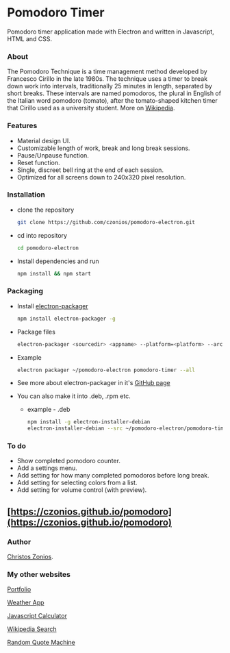 # Pomodoro Timer

Pomodoro timer application made with Electron and written in  Javascript, HTML and CSS.

### About

The Pomodoro Technique is a time management method developed by Francesco Cirillo in the late 1980s. The technique uses a timer to break down work into intervals, traditionally 25 minutes in length, separated by short breaks. These intervals are named pomodoros, the plural in English of the Italian word pomodoro (tomato), after the tomato-shaped kitchen timer that Cirillo used as a university student. More on [Wikipedia](https://en.wikipedia.org/wiki/Pomodoro_Technique).

### Features

* Material design UI.
* Customizable length of work, break and long break sessions.
* Pause/Unpause function.
* Reset function.
* Single, discreet bell ring at the end of each session.
* Optimized for all screens down to 240x320 pixel resolution.

### Installation

* clone the repository
  ```bash
  git clone https://github.com/czonios/pomodoro-electron.git
  ```
* cd into repository
  ```bash
  cd pomodoro-electron
  ```
* Install dependencies and run
  ```bash
  npm install && npm start
  ```

### Packaging

* Install [electron-packager](https://github.com/electron-userland/electron-packager)
  ```bash
  npm install electron-packager -g
  ```

* Package files
  ```bash
  electron-packager <sourcedir> <appname> --platform=<platform> --arch=<arch> [optional flags...]
  ```

* Example
  ```bash
  electron packager ~/pomodoro-electron pomodoro-timer --all
  ```

* See more about electron-packager in it's [GitHub page](https://github.com/electron-userland/electron-packager)

* You can also make it into .deb, .rpm etc.
  * example - .deb
    ```bash
    npm install -g electron-installer-debian
    electron-installer-debian --src ~/pomodoro-electron/pomodoro-timer/pomodoro-timer-linux-x64/ --dest ~/pomodoro-electron/pomodoro-timer/installers/ --arch amd64
    ```

### To do
* Show completed pomodoro counter.
* Add a settings menu.
* Add setting for how many completed pomodoros before long break.
* Add setting for selecting colors from a list.
* Add setting for volume control (with preview).

## [https://czonios.github.io/pomodoro](https://czonios.github.io/pomodoro)

### Author

[Christos Zonios](https://czonios.github.io).

### My other websites

[Portfolio](https://czonios.github.io/)

[Weather App](https://czonios.github.io/weather-app)

[Javascript Calculator](https://czonios.github.io/javascript-calculator)

[Wikipedia Search](https://czonios.github.io/wikipedia-viewer)

[Random Quote Machine](https://czonios.github.io/random-quote-machine)